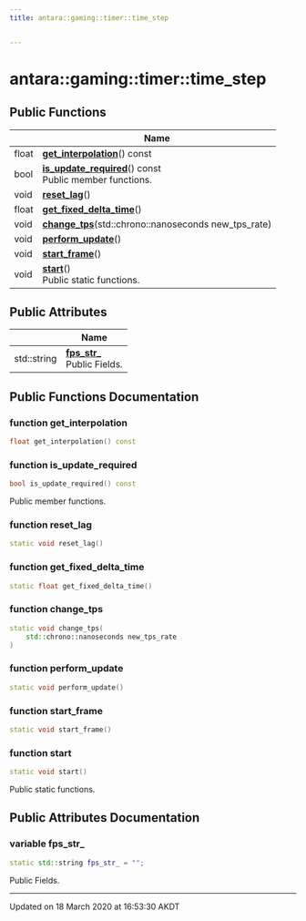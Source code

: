 ```yaml
---
title: antara::gaming::timer::time_step


---
```


# antara::gaming::timer::time_step















## Public Functions

|                | Name           |
| -------------- | -------------- |
| float | **[get_interpolation](Classes/classantara_1_1gaming_1_1timer_1_1time__step.md#function-get_interpolation)**() const  |
| bool | **[is_update_required](Classes/classantara_1_1gaming_1_1timer_1_1time__step.md#function-is_update_required)**() const <br>Public member functions.  |
| void | **[reset_lag](Classes/classantara_1_1gaming_1_1timer_1_1time__step.md#function-reset_lag)**()  |
| float | **[get_fixed_delta_time](Classes/classantara_1_1gaming_1_1timer_1_1time__step.md#function-get_fixed_delta_time)**()  |
| void | **[change_tps](Classes/classantara_1_1gaming_1_1timer_1_1time__step.md#function-change_tps)**(std::chrono::nanoseconds new_tps_rate)  |
| void | **[perform_update](Classes/classantara_1_1gaming_1_1timer_1_1time__step.md#function-perform_update)**()  |
| void | **[start_frame](Classes/classantara_1_1gaming_1_1timer_1_1time__step.md#function-start_frame)**()  |
| void | **[start](Classes/classantara_1_1gaming_1_1timer_1_1time__step.md#function-start)**() <br>Public static functions.  |


## Public Attributes

|                | Name           |
| -------------- | -------------- |
| std::string | **[fps_str_](Classes/classantara_1_1gaming_1_1timer_1_1time__step.md#variable-fps_str_)** <br>Public Fields.  |










## Public Functions Documentation

### function get_interpolation

```cpp
float get_interpolation() const
```




























### function is_update_required

```cpp
bool is_update_required() const
```

Public member functions. 



























### function reset_lag

```cpp
static void reset_lag()
```




























### function get_fixed_delta_time

```cpp
static float get_fixed_delta_time()
```




























### function change_tps

```cpp
static void change_tps(
    std::chrono::nanoseconds new_tps_rate
)
```




























### function perform_update

```cpp
static void perform_update()
```




























### function start_frame

```cpp
static void start_frame()
```




























### function start

```cpp
static void start()
```

Public static functions. 





























## Public Attributes Documentation

### variable fps_str_

```cpp
static std::string fps_str_ = "";
```

Public Fields. 































-------------------------------

Updated on 18 March 2020 at 16:53:30 AKDT


